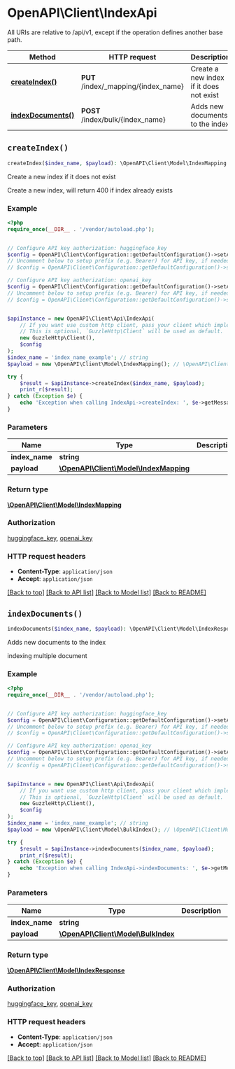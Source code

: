 # OpenAPI\Client\IndexApi

All URIs are relative to /api/v1, except if the operation defines another base path.

| Method | HTTP request | Description |
| ------------- | ------------- | ------------- |
| [**createIndex()**](IndexApi.md#createIndex) | **PUT** /index/_mapping/{index_name} | Create a new index if it does not exist |
| [**indexDocuments()**](IndexApi.md#indexDocuments) | **POST** /index/bulk/{index_name} | Adds new documents to the index |


## `createIndex()`

```php
createIndex($index_name, $payload): \OpenAPI\Client\Model\IndexMapping
```

Create a new index if it does not exist

Create a new index, will return 400 if index already exists

### Example

```php
<?php
require_once(__DIR__ . '/vendor/autoload.php');


// Configure API key authorization: huggingface_key
$config = OpenAPI\Client\Configuration::getDefaultConfiguration()->setApiKey('X-HUGGINGFACE-KEY', 'YOUR_API_KEY');
// Uncomment below to setup prefix (e.g. Bearer) for API key, if needed
// $config = OpenAPI\Client\Configuration::getDefaultConfiguration()->setApiKeyPrefix('X-HUGGINGFACE-KEY', 'Bearer');

// Configure API key authorization: openai_key
$config = OpenAPI\Client\Configuration::getDefaultConfiguration()->setApiKey('X-OPENAI-KEY', 'YOUR_API_KEY');
// Uncomment below to setup prefix (e.g. Bearer) for API key, if needed
// $config = OpenAPI\Client\Configuration::getDefaultConfiguration()->setApiKeyPrefix('X-OPENAI-KEY', 'Bearer');


$apiInstance = new OpenAPI\Client\Api\IndexApi(
    // If you want use custom http client, pass your client which implements `GuzzleHttp\ClientInterface`.
    // This is optional, `GuzzleHttp\Client` will be used as default.
    new GuzzleHttp\Client(),
    $config
);
$index_name = 'index_name_example'; // string
$payload = new \OpenAPI\Client\Model\IndexMapping(); // \OpenAPI\Client\Model\IndexMapping

try {
    $result = $apiInstance->createIndex($index_name, $payload);
    print_r($result);
} catch (Exception $e) {
    echo 'Exception when calling IndexApi->createIndex: ', $e->getMessage(), PHP_EOL;
}
```

### Parameters

| Name | Type | Description  | Notes |
| ------------- | ------------- | ------------- | ------------- |
| **index_name** | **string**|  | |
| **payload** | [**\OpenAPI\Client\Model\IndexMapping**](../Model/IndexMapping.md)|  | |

### Return type

[**\OpenAPI\Client\Model\IndexMapping**](../Model/IndexMapping.md)

### Authorization

[huggingface_key](../../README.md#huggingface_key), [openai_key](../../README.md#openai_key)

### HTTP request headers

- **Content-Type**: `application/json`
- **Accept**: `application/json`

[[Back to top]](#) [[Back to API list]](../../README.md#endpoints)
[[Back to Model list]](../../README.md#models)
[[Back to README]](../../README.md)

## `indexDocuments()`

```php
indexDocuments($index_name, $payload): \OpenAPI\Client\Model\IndexResponse
```

Adds new documents to the index

indexing multiple document

### Example

```php
<?php
require_once(__DIR__ . '/vendor/autoload.php');


// Configure API key authorization: huggingface_key
$config = OpenAPI\Client\Configuration::getDefaultConfiguration()->setApiKey('X-HUGGINGFACE-KEY', 'YOUR_API_KEY');
// Uncomment below to setup prefix (e.g. Bearer) for API key, if needed
// $config = OpenAPI\Client\Configuration::getDefaultConfiguration()->setApiKeyPrefix('X-HUGGINGFACE-KEY', 'Bearer');

// Configure API key authorization: openai_key
$config = OpenAPI\Client\Configuration::getDefaultConfiguration()->setApiKey('X-OPENAI-KEY', 'YOUR_API_KEY');
// Uncomment below to setup prefix (e.g. Bearer) for API key, if needed
// $config = OpenAPI\Client\Configuration::getDefaultConfiguration()->setApiKeyPrefix('X-OPENAI-KEY', 'Bearer');


$apiInstance = new OpenAPI\Client\Api\IndexApi(
    // If you want use custom http client, pass your client which implements `GuzzleHttp\ClientInterface`.
    // This is optional, `GuzzleHttp\Client` will be used as default.
    new GuzzleHttp\Client(),
    $config
);
$index_name = 'index_name_example'; // string
$payload = new \OpenAPI\Client\Model\BulkIndex(); // \OpenAPI\Client\Model\BulkIndex

try {
    $result = $apiInstance->indexDocuments($index_name, $payload);
    print_r($result);
} catch (Exception $e) {
    echo 'Exception when calling IndexApi->indexDocuments: ', $e->getMessage(), PHP_EOL;
}
```

### Parameters

| Name | Type | Description  | Notes |
| ------------- | ------------- | ------------- | ------------- |
| **index_name** | **string**|  | |
| **payload** | [**\OpenAPI\Client\Model\BulkIndex**](../Model/BulkIndex.md)|  | |

### Return type

[**\OpenAPI\Client\Model\IndexResponse**](../Model/IndexResponse.md)

### Authorization

[huggingface_key](../../README.md#huggingface_key), [openai_key](../../README.md#openai_key)

### HTTP request headers

- **Content-Type**: `application/json`
- **Accept**: `application/json`

[[Back to top]](#) [[Back to API list]](../../README.md#endpoints)
[[Back to Model list]](../../README.md#models)
[[Back to README]](../../README.md)
